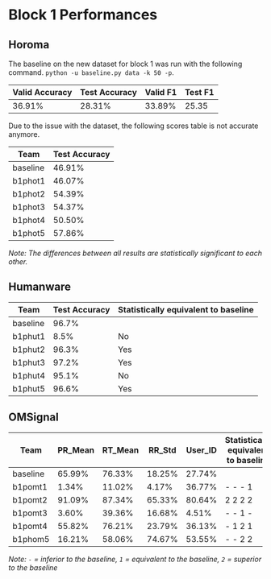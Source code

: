 # Block 1 Performances
## Horoma
The baseline on the new dataset for block 1 was run with the following command. `python -u baseline.py data -k 50 -p`.

Valid Accuracy | Test Accuracy | Valid F1 | Test F1
--- | --- | --- | ---
36.91% | 28.31% | 33.89% | 25.35

Due to the issue with the dataset, the following scores table is not accurate anymore.

Team | Test Accuracy
--- | ---
baseline | 46.91%
b1phot1 | 46.07%
b1phot2 | 54.39%
b1phot3 | 54.37%
b1phot4 | 50.50%
b1phot5 | 57.86%

_Note: The differences between all results are statistically significant to each other._


## Humanware
Team | Test Accuracy | Statistically equivalent to baseline
--- | --- | ---
baseline | 96.7% |
b1phut1 | 8.5% | No
b1phut2 | 96.3% | Yes
b1phut3 | 97.2% | Yes
b1phut4 | 95.1% | No
b1phut5 | 96.6% | Yes


## OMSignal
Team | PR_Mean | RT_Mean | RR_Std | User_ID | Statistically equivalent to baseline
--- | --- | --- | --- | --- | ---
baseline | 65.99% | 76.33% | 18.25% | 27.74% |
b1pomt1 | 1.34% |11.02% | 4.17% | 36.77% | - - - 1
b1pomt2 | 91.09% |87.34% | 65.33% | 80.64% | 2 2 2 2
b1pomt3 | 3.60% |39.36% | 16.68% | 4.51%|- - 1 -
b1pomt4 | 55.82% | 76.21% | 23.79% | 36.13% | - 1 2 1
b1phom5 | 16.21% | 58.06% | 74.67% | 53.55% | - - 2 2

_Note: `-` = inferior to the baseline, `1` = equivalent to the baseline, `2` = superior to the baseline_
